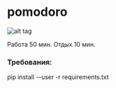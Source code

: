 # pomodoro
![alt tag](https://github.com/pro100git/pomodoro/blob/master/screenshot/screenshot.png "pomodoro")​

Работа 50 мин. Отдых 10 мин.

### Требования:
pip install --user -r requirements.txt

